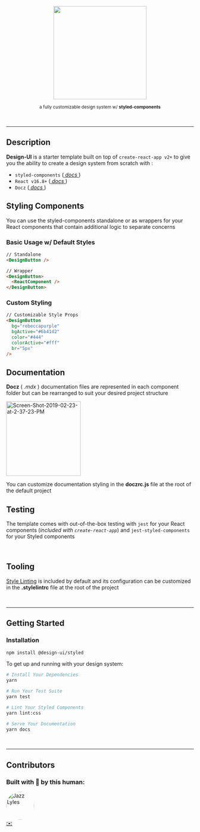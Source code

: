 <div style="text-align:center;">
  <img src="https://i.ibb.co/KL5bxHs/design-ui-logo.png" style="height:250px;"/>
  <br>

<sub>a fully customizable design system w/ **styled-components**</sub>

</div>
<br>

---

## **Description**

**Design-UI** is a starter template built on top of `create-react-app v2+` to give you the ability to create a design system from scratch with :

- `styled-components` ([ _docs_ ](https://www.styled-components.com/))
- `React v16.8+` ([ _docs_ ](https://reactjs.org/))
- `Docz` ([ _docs_ ](https://www.docz.site))

## **Styling Components**

You can use the styled-components standalone or as wrappers for your React components that contain additional logic to separate concerns

### Basic Usage w/ Default Styles

```html
// Standalone
<DesignButton />

// Wrapper
<DesignButton>
  <ReactComponent />
</DesignButton>
```

### Custom Styling

```html
// Customizable Style Props
<DesignButton
  bg="rebeccapurple"
  bgActive="#6b41d2"
  color="#444"
  colorActive="#fff"
  br="5px"
/>
```

## **Documentation**

**Docz** ( _.mdx_ ) documentation files are represented in each component folder but can be rearranged to suit your desired project structure

<img src="https://i.ibb.co/Phbpcxq/Screen-Shot-2019-02-23-at-2-37-23-PM.png" alt="Screen-Shot-2019-02-23-at-2-37-23-PM" height="200px;">

You can customize documentation styling in the **doczrc.js** file at the root of the default project

## **Testing**

The template comes with out-of-the-box testing with `jest` for your React components (_included with `create-react-app`_) and `jest-styled-components` for your Styled components

<br />

## **Tooling**

[Style Linting](https://www.npmjs.com/package/stylelint) is included by default and its configuration can be customized in the **.stylelintrc** file at the root of the project

<br />

---

## **Getting Started**

### Installation

```bash
npm install @design-ui/styled
```

To get up and running with your design system:

```bash
# Install Your Dependencies
yarn

# Run Your Test Suite
yarn test

# Lint Your Styled Components
yarn lint:css

# Serve Your Documentation
yarn docs
```

<br />

---

## **Contributors**

### Built with 💖 by this human:

[<img src="https://avatars3.githubusercontent.com/u/10368585?s=460&v=4" alt="Jazz Lyles" width="75px;" style="border-radius:50%;" />](https:/jazz-lyles.com/)<br />
[✉️](mailto:ripley36706@gmail.com)

